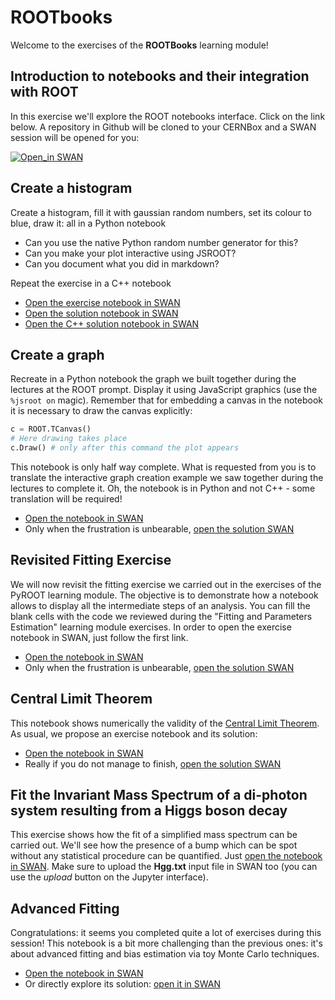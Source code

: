 # ROOTbooks
Welcome to the exercises of the **ROOTBooks** learning module!

## Introduction to notebooks and their integration with ROOT
In this exercise we'll explore the ROOT notebooks interface. Click on the link below.
A repository in Github will be cloned to your CERNBox and a SWAN session will be opened for you:

[![Open_in SWAN](https://img.shields.io/badge/Open_in-SWAN-orange.svg)](https://cern.ch/swanserver/cgi-bin/go/?projurl=https://github.com/cernphsft/rootbinder.git)

## Create a histogram
Create a histogram, fill it with gaussian random numbers, set its colour to blue, draw it: all in a Python notebook
 - Can you use the native Python random number generator for this?
 - Can you make your plot interactive using JSROOT?
 - Can you document what you did in markdown?
 
Repeat the exercise in a C++ notebook
- [Open the exercise notebook in SWAN](https://cern.ch/swanserver/cgi-bin/go?projurl=https://raw.githubusercontent.com/root-project/training/master/BasicCourse/Exercises/ROOTBooks/CreateAHistogram.ipynb)
- [Open the solution notebook in SWAN](https://cern.ch/swanserver/cgi-bin/go?projurl=https://raw.githubusercontent.com/root-project/training/master/BasicCourse/Exercises/ROOTBooks/CreateAHistogram_Solution.ipynb)
- [Open the C++ solution notebook in SWAN](https://cern.ch/swanserver/cgi-bin/go?projurl=https://raw.githubusercontent.com/root-project/training/master/BasicCourse/Exercises/ROOTBooks/CreateAHistogramCpp_Solution.ipynb)


## Create a graph
Recreate in a Python notebook the graph we built together during the lectures at the ROOT prompt.
Display it using JavaScript graphics (use the ```%jsroot on``` magic).
Remember that for embedding a canvas in the notebook it is necessary to draw the canvas explicitly:
```python
c = ROOT.TCanvas()
# Here drawing takes place
c.Draw() # only after this command the plot appears
```
This notebook is only half way complete. What is requested from you is to translate the interactive graph creation example we saw together during the lectures to complete it. Oh, the notebook is in Python and not C++ - some translation will be required!
- [Open the notebook in SWAN](https://cern.ch/swanserver/cgi-bin/go?projurl=https://raw.githubusercontent.com/root-project/training/master/BasicCourse/Exercises/ROOTBooks/graphDraw.ipynb)
- Only when the frustration is unbearable, [open the solution SWAN](https://cern.ch/swanserver/cgi-bin/go?projurl=https://raw.githubusercontent.com/root-project/training/master/BasicCourse/Exercises/ROOTBooks/graphDraw_Solution.ipynb)

## Revisited Fitting Exercise
We will now revisit the fitting exercise we carried out in the exercises of the PyROOT learning module. The objective is to demonstrate how a notebook allows to display all the intermediate steps of an analysis. You can fill the blank cells with the code we reviewed during the "Fitting and Parameters Estimation" learning module exercises.
In order to open the exercise notebook in SWAN, just follow the first link.
- [Open the notebook in SWAN](https://cern.ch/swanserver/cgi-bin/go?projurl=https://raw.githubusercontent.com/root-project/training/master/BasicCourse/Exercises/ROOTBooks/FittingExample.ipynb)
- Only when the frustration is unbearable, [open the solution SWAN](https://cern.ch/swanserver/cgi-bin/go?projurl=https://raw.githubusercontent.com/root-project/training/master/BasicCourse/Exercises/ROOTBooks/FittingExample_Solution.ipynb)

## Central Limit Theorem
This notebook shows numerically the validity of the [Central Limit Theorem](https://en.wikipedia.org/wiki/Central_limit_theorem). As usual, we propose an exercise notebook and its
solution:
- [Open the notebook in SWAN](https://cern.ch/swanserver/cgi-bin/go?projurl=https://raw.githubusercontent.com/root-project/training/master/BasicCourse/Exercises/ROOTBooks/CentralLimitTheorem.ipynb)
- Really if you do not manage to finish, [open the solution SWAN](https://cern.ch/swanserver/cgi-bin/go?projurl=https://raw.githubusercontent.com/root-project/training/master/BasicCourse/Exercises/ROOTBooks/CentralLimitTheorem_Solution.ipynb)

## Fit the Invariant Mass Spectrum of a di-photon system resulting from a Higgs boson decay
This exercise shows how the fit of a simplified mass spectrum can be carried out. We'll see how the presence of a bump which can be spot without any statistical procedure can be quantified. Just [open the notebook in SWAN](https://cern.ch/swanserver/cgi-bin/go?projurl=https://raw.githubusercontent.com/root-project/training/master/BasicCourse/Exercises/ROOTBooks/HiggsBinFit.ipynb). Make sure to upload the **Hgg.txt** input file in SWAN too (you can use the *upload* button on the Jupyter interface).

## Advanced Fitting
Congratulations: it seems you completed quite a lot of exercises during this session! This notebook is a bit more challenging than the previous ones: it's about advanced fitting and bias estimation via toy Monte Carlo techniques.
- [Open the notebook in SWAN](https://cern.ch/swanserver/cgi-bin/go?projurl=https://raw.githubusercontent.com/root-project/training/master/BasicCourse/Exercises/ROOTBooks/GausFit.ipynb)
- Or directly explore its solution: [open it in SWAN](https://cern.ch/swanserver/cgi-bin/go?projurl=https://raw.githubusercontent.com/root-project/training/master/BasicCourse/Exercises/ROOTBooks/GausFit_Solution.ipynb)
